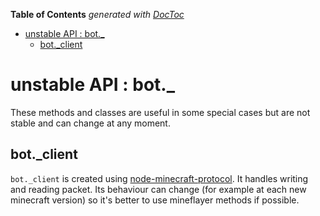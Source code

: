 <!-- START doctoc generated TOC please keep comment here to allow auto update -->
<!-- DON'T EDIT THIS SECTION, INSTEAD RE-RUN doctoc TO UPDATE -->

**Table of Contents** _generated with [DocToc](https://github.com/thlorenz/doctoc)_

-   [unstable API : bot.\_](#unstable-api--bot_)
    -   [bot.\_client](#bot_client)

<!-- END doctoc generated TOC please keep comment here to allow auto update -->

# unstable API : bot.\_

These methods and classes are useful in some special cases but are not stable and can change at any moment.

## bot.\_client

`bot._client` is created using [node-minecraft-protocol](https://github.com/PrismarineJS/node-minecraft-protocol).
It handles writing and reading packet.
Its behaviour can change (for example at each new minecraft version) so it's better to use mineflayer methods if possible.
